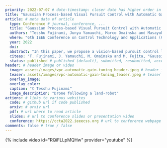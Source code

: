 ```yaml
---
priority: 2022-07-07 # date-timestamp: closer date has higher order in list
title: "Gaussian Process-based Visual Pursuit Control with Automatic Gain Tuning" # Page title (short paper title)
article: # meta data of article
  type: Conference # journal, conference, ...
  title: "Gaussian Process-based Visual Pursuit Control with Automatic Gain Tuning"
  authors: "Tesshu Fujinami, Junya Yamauchi, Marco Omainska and Masayuki Fujita"
  where: "6th IEEE Conference on Control Technology and Applications (CCTA)"
  year: 2022
  doi:
  abstract: "In this paper, we propose a vision-based pursuit control law with uncertainty estimates of the target motion by Gaussian process (GP) regression. We consider a situation where a robot equipped with a visual sensor pursues a target whose velocity is unknown. First, we introduce a GP-based target motion estimation. In addition, we propose an observer- based controller that automatically tunes the feedback gains by quantifying the upper bound on the uncertainty of the target motion with a GP estimate. Second, we provide the theoretical guarantee that the control error and the estimation error are uniformly ultimately bounded with high probability. Finally, we verify the effectiveness of the proposed controller via simulations and experiments."
  citeas: 'T. Fujinami, J. Yamauchi, M. Omainska and M. Fujita, "Gaussian Process Based Visual Pursuit Control with Automatic Gain Tuning", Proc. of the  6th IEEE Conference on Control Technology and Applications (CCTA), pp. 1293-1299, Aug., 2022' # how article shall be cited
  status: published # published (default), submitted, resubmitted, accepted
header: # header image or video
  image: assets/images/vpc-automatic-gain-tuning_header.jpeg # header image
  teaser: assets/images/vpc-automatic-gain-tuning_teaser.jpeg # teaser image
  overlay_image:
  overlay_color:
  caption: "© Tesshu Fujinami"
  image_description: "Drone following a land-robot"
actions: # links to various websites
  code: # github url if code published
  arxiv: # arxiv url
  pdf: # url where to read article
  slides: # url to conference slides or presentation video
  conference: https://ccta2022.ieeecss.org # url to conference webpage
comments: false # true / false
---
```


{% include video id="RQiFLLpMQHw" provider="youtube" %}
